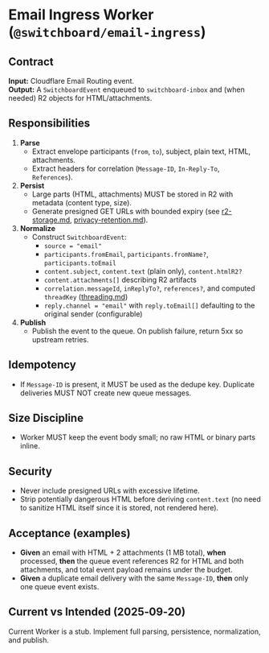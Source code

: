 # Email Ingress Worker (`@switchboard/email-ingress`)

## Contract

**Input:** Cloudflare Email Routing event.  
**Output:** A `SwitchboardEvent` enqueued to `switchboard-inbox` and (when needed) R2 objects for HTML/attachments.

## Responsibilities

1. **Parse**
   - Extract envelope participants (`from`, `to`), subject, plain text, HTML, attachments.
   - Extract headers for correlation (`Message-ID`, `In-Reply-To`, `References`).
2. **Persist**
   - Large parts (HTML, attachments) MUST be stored in R2 with metadata (content type, size).
   - Generate presigned GET URLs with bounded expiry (see [r2-storage.md](r2-storage.md), [privacy-retention.md](privacy-retention.md)).
3. **Normalize**
   - Construct `SwitchboardEvent`:
     - `source = "email"`
     - `participants.fromEmail`, `participants.fromName?`, `participants.toEmail`
     - `content.subject`, `content.text` (plain only), `content.htmlR2?`
     - `content.attachments[]` describing R2 artifacts
     - `correlation.messageId`, `inReplyTo?`, `references?`, and computed `threadKey` ([threading.md](threading.md))
     - `reply.channel = "email"` with `reply.toEmail[]` defaulting to the original sender (configurable)
4. **Publish**
   - Publish the event to the queue. On publish failure, return 5xx so upstream retries.

## Idempotency

- If `Message-ID` is present, it MUST be used as the dedupe key. Duplicate deliveries MUST NOT create new queue messages.

## Size Discipline

- Worker MUST keep the event body small; no raw HTML or binary parts inline.

## Security

- Never include presigned URLs with excessive lifetime.
- Strip potentially dangerous HTML before deriving `content.text` (no need to sanitize HTML itself since it is stored, not rendered here).

## Acceptance (examples)

- **Given** an email with HTML + 2 attachments (1 MB total), **when** processed, **then** the queue event references R2 for HTML and both attachments, and total event payload remains under the budget.
- **Given** a duplicate email delivery with the same `Message-ID`, **then** only one queue event exists.

## Current vs Intended (2025‑09‑20)

Current Worker is a stub. Implement full parsing, persistence, normalization, and publish.
